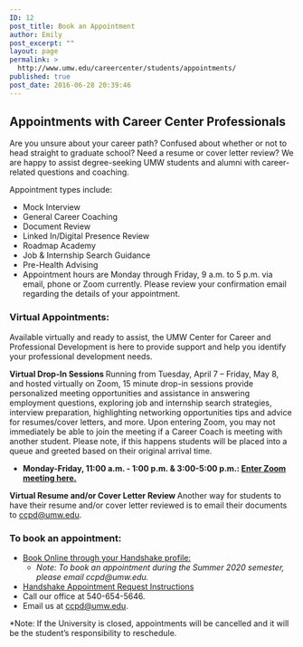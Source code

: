 ```yaml
---
ID: 12
post_title: Book an Appointment
author: Emily
post_excerpt: ""
layout: page
permalink: >
  http://www.umw.edu/careercenter/students/appointments/
published: true
post_date: 2016-06-28 20:39:46
---
```

<h2>Appointments with Career Center Professionals</h2>
Are you unsure about your career path? Confused about whether or not to head straight to graduate school? Need a resume or cover letter review? We are happy to assist degree-seeking UMW students and alumni with career-related questions and coaching.

Appointment types include:
<ul>
 	<li>Mock Interview</li>
 	<li>General Career Coaching</li>
 	<li>Document Review</li>
 	<li>Linked In/Digital Presence Review</li>
 	<li>Roadmap Academy</li>
 	<li>Job &amp; Internship Search Guidance</li>
 	<li>Pre-Health Advising</li>
 	<li>Appointment hours are Monday through Friday, 9 a.m. to 5 p.m. via email, phone or Zoom currently. Please review your confirmation email regarding the details of your appointment.</li>
</ul>
<h3><strong>Virtual Appointments:</strong></h3>
Available virtually and ready to assist, the UMW Center for Career and Professional Development is here to provide support and help you identify your professional development needs.

<strong>Virtual Drop-In Sessions </strong><strong>
</strong>Running from Tuesday, April 7 – Friday, May 8, and hosted virtually on Zoom, 15 minute drop-in sessions provide personalized meeting opportunities and assistance in answering employment questions, exploring job and internship search strategies, interview preparation, highlighting networking opportunities tips and advice for resumes/cover letters, and more. Upon entering Zoom, you may not immediately be able to join the meeting if a Career Coach is meeting with another student. Please note, if this happens students will be placed into a queue and greeted based on their original arrival time.
<ul>
 	<li><strong>Monday-Friday, 11:00 a.m. - 1:00 p.m. &amp; 3:00-5:00 p.m.: </strong><strong><a href="https://zoom.us/j/594836756">Enter Zoom meeting here.</a></strong></li>
</ul>
<strong>Virtual Resume and/or Cover Letter Review </strong><strong>
</strong>Another way for students to have their resume and/or cover letter reviewed is to email their documents to <a href="mailto:ccpd@umw.edu">ccpd@umw.edu</a>.
<h3>To book an appointment:</h3>
<ul>
 	<li><a href="https://umw.joinhandshake.com/login?requested_authentication_method=standard">Book Online through your Handshake profile: </a>
<ul>
 	<li><em>Note: To book an appointment during the Summer 2020 semester, please email ccpd@umw.edu.</em></li>
</ul>
</li>
 	<li><a href="https://support.joinhandshake.com/hc/en-us/articles/219133257-How-do-I-request-an-appointment-">Handshake Appointment Request Instructions </a></li>
 	<li>Call our office at 540-654-5646.</li>
 	<li>Email us at <a href="mailto:ccpd@umw.edu">ccpd@umw.edu</a>.</li>
</ul>
*Note: If the University is closed, appointments will be cancelled and it will be the student’s responsibility to reschedule.